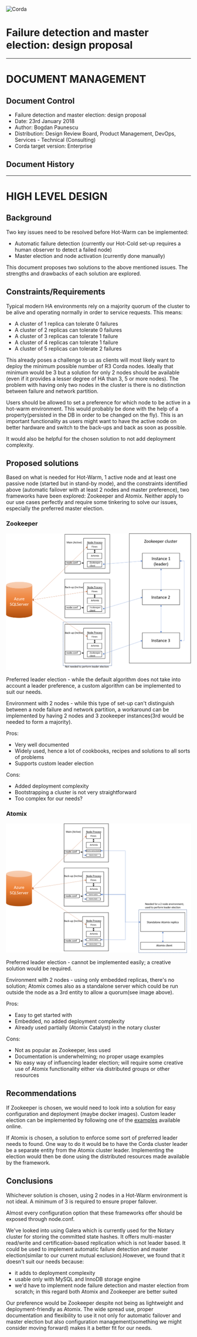 ![Corda](https://www.corda.net/wp-content/uploads/2016/11/fg005_corda_b.png)

# Failure detection and master election: design proposal

-------------------
DOCUMENT MANAGEMENT
===================

## Document Control

* Failure detection and master election: design proposal
* Date: 23rd January 2018
* Author: Bogdan Paunescu
* Distribution: Design Review Board, Product Management, DevOps, Services - Technical (Consulting)
* Corda target version: Enterprise

## Document History

--------------------------------------------
HIGH LEVEL DESIGN
============================================

## Background

Two key issues need to be resolved before Hot-Warm can be implemented:

* Automatic failure detection (currently our Hot-Cold set-up requires a human observer to detect a failed node)
* Master election and node activation (currently done manually)

This document proposes two solutions to the above mentioned issues. The strengths and drawbacks of each solution are explored.

## Constraints/Requirements

Typical modern HA environments rely on a majority quorum of the cluster to be alive and operating normally in order to service requests. This means:

* A cluster of 1 replica can tolerate 0 failures
* A cluster of 2 replicas can tolerate 0 failures
* A cluster of 3 replicas can tolerate 1 failure
* A cluster of 4 replicas can tolerate 1 failure
* A cluster of 5 replicas can tolerate 2 failures

This already poses a challenge to us as clients will most likely want to deploy the minimum possible number of R3 Corda nodes. Ideally that minimum would be 3 but a solution for only 2 nodes should be available (even if it provides a lesser degree of HA than 3, 5 or more nodes). The problem with having only two nodes in the cluster is there is no distinction between failure and network partition.

Users should be allowed to set a preference for which node to be active in a hot-warm environment. This would probably be done with the help of a property(persisted in the DB in order to be changed on the fly). This is an important functionality as users might want to have the active node on better hardware and switch to the back-ups and back as soon as possible.

It would also be helpful for the chosen solution to not add deployment complexity.

## Proposed solutions

Based on what is needed for Hot-Warm, 1 active node and at least one passive node (started but in stand-by mode), and the constraints identified above (automatic failover with at least 2 nodes and master preference), two frameworks have been explored: Zookeeper and Atomix. Neither apply to our use cases perfectly and require some tinkering to solve our issues, especially the preferred master election.

### Zookeeper

![](./HW%20Design-Zookeeper.png)

Preferred leader election - while the default algorithm does not take into account a leader preference, a custom algorithm can be implemented to suit our needs.

Environment with 2 nodes -  while this type of set-up can't distinguish between a node failure and network partition, a workaround can be implemented by having 2 nodes and 3 zookeeper instances(3rd would be needed to form a majority).

Pros:
- Very well documented
- Widely used, hence a lot of cookbooks, recipes and solutions to all sorts of problems
- Supports custom leader election

Cons:
- Added deployment complexity
- Bootstrapping a cluster is not very straightforward
- Too complex for our needs?

### Atomix

![](./HW%20Design-Atomix.png)

Preferred leader election - cannot be implemented easily; a creative solution would be required.

Environment with 2 nodes - using only embedded replicas, there's no solution; Atomix comes also as a standalone server which could be run outside the node as a 3rd entity to allow a quorum(see image above).

Pros:
- Easy to get started with
- Embedded, no added deployment complexity
- Already used partially (Atomix Catalyst) in the notary cluster

Cons:
- Not as popular as Zookeeper, less used
- Documentation is underwhelming; no proper usage examples
- No easy way of influencing leader election; will require some creative use of Atomix functionality either via distributed groups or other resources

## Recommendations

If Zookeeper is chosen, we would need to look into a solution for easy configuration and deployment (maybe docker images). Custom leader election can be implemented by following one of the [examples](https://github.com/SainTechnologySolutions/allprogrammingtutorials/tree/master/apache-zookeeper/leader-election) available online.

If Atomix is chosen, a solution to enforce some sort of preferred leader needs to found. One way to do it would be to have the Corda cluster leader be a separate entity from the Atomix cluster leader. Implementing the election would then be done using the distributed resources made available by the framework.

## Conclusions

Whichever solution is chosen, using 2 nodes in a Hot-Warm environment is not ideal. A minimum of 3 is required to ensure proper failover.

Almost every configuration option that these frameworks offer should be exposed through node.conf.

We've looked into using Galera which is currently used for the Notary cluster for storing the committed state hashes. It offers multi-master read/write and certification-based replication which is not leader based. It could be used to implement automatic failure detection and master election(similar to our current mutual exclusion).However, we found that it doesn't suit our needs because:
- it adds to deployment complexity
- usable only with MySQL and InnoDB storage engine
- we'd have to implement node failure detection and master election from scratch; in this regard both Atomix and Zookeeper are better suited

Our preference would be Zookeeper despite not being as lightweight and deployment-friendly as Atomix. The wide spread use, proper documentation and flexibility to use it not only for automatic failover and master election but also configuration management(something we might consider moving forward) makes it a better fit for our needs.
